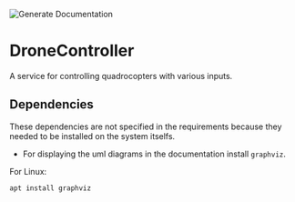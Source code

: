 ![Generate Documentation](https://github.com/Segelzwerg/DroneController/workflows/Generate%20Documentation/badge.svg)
# DroneController
A service for controlling quadrocopters with various inputs.

## Dependencies
These dependencies are not specified in the requirements because they needed to be installed on the system itselfs.
- For displaying the uml diagrams in the documentation install `graphviz`.

For Linux: 
```console
apt install graphviz
```
